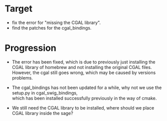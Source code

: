 # Target
- fix the error for "missing the CGAL library".
- find the patches for the cgal_bindings.

# Progression
- The error has been fixed, which is due to previously just installing the CGAL library of homebrew and not installing the original CGAL files. \
  However, the cgal still goes wrong, which may be caused by versions problems.

- The cgal_bindings has not been updated for a while, why not we use the setup.py in cgal_swig_bindings, \
which has been installed successfully previously in the way of cmake.
- We still need the CGAL library to be installed, where should we place CGAL library inside the sage?
